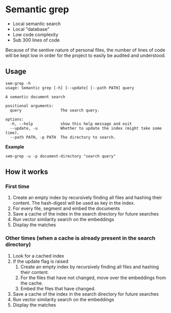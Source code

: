 # Semantic grep

- Local semantic search
- Local "database"
- Low code complexity
- Sub 300 lines of code

Because of the sentive nature of personal files, the number of lines of code will be kept low in order for the project to easily be audited and understood.

## Usage

```
sem-grep -h
usage: Semantic grep [-h] [--update] [--path PATH] query

A semantic document search

positional arguments:
  query                 The search query.

options:
  -h, --help            show this help message and exit
  --update, -u          Whether to update the index (might take some time).
  --path PATH, -p PATH  The directory to search.
```

**Example**

`sem-grep -u -p document-directory "search query"`

## How it works

### First time
1. Create an empty index by recursively finding all files and hashing their content. The hash-digest will be used as key in the index.
2. For every file, segment and embed the documents
3. Save a cache of the index in the search directory for future searches
4. Run vector similarity search on the embeddings
5. Display the matches

### Other times (when a cache is already present in the search directory)

1. Look for a cached index
2. If the update flag is raised
	1. Create an empty index by recursively finding all files and hashing their content.
	2. For the files that have not changed, move over the embeddings from the cache.
	3. Embed the files that have changed.
3. Save a cache of the index in the search directory for future searches
4. Run vector similarity search on the embeddings
5. Display the matches
